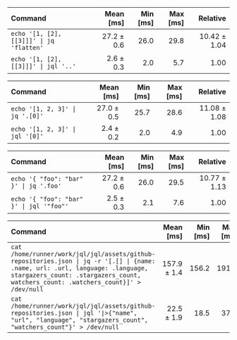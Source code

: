 | Command | Mean [ms] | Min [ms] | Max [ms] | Relative |
|:---|---:|---:|---:|---:|
| `echo '[1, [2], [[3]]]' \| jq 'flatten'` | 27.2 ± 0.6 | 26.0 | 29.8 | 10.42 ± 1.04 |
| `echo '[1, [2], [[3]]]' \| jql '..'` | 2.6 ± 0.3 | 2.0 | 5.7 | 1.00 |

| Command | Mean [ms] | Min [ms] | Max [ms] | Relative |
|:---|---:|---:|---:|---:|
| `echo '[1, 2, 3]' \| jq '.[0]'` | 27.0 ± 0.5 | 25.7 | 28.6 | 11.08 ± 1.08 |
| `echo '[1, 2, 3]' \| jql '[0]'` | 2.4 ± 0.2 | 2.0 | 4.9 | 1.00 |

| Command | Mean [ms] | Min [ms] | Max [ms] | Relative |
|:---|---:|---:|---:|---:|
| `echo '{ "foo": "bar" }' \| jq '.foo'` | 27.2 ± 0.6 | 26.0 | 29.5 | 10.77 ± 1.13 |
| `echo '{ "foo": "bar" }' \| jql '"foo"'` | 2.5 ± 0.3 | 2.1 | 7.6 | 1.00 |

| Command | Mean [ms] | Min [ms] | Max [ms] | Relative |
|:---|---:|---:|---:|---:|
| `cat /home/runner/work/jql/jql/assets/github-repositories.json \| jq -r '[.[] \| {name: .name, url: .url, language: .language, stargazers_count: .stargazers_count, watchers_count: .watchers_count}]' > /dev/null` | 157.9 ± 1.4 | 156.2 | 191.5 | 7.03 ± 0.60 |
| `cat /home/runner/work/jql/jql/assets/github-repositories.json \| jql '\|>{"name", "url", "language", "stargazers_count", "watchers_count"}' > /dev/null` | 22.5 ± 1.9 | 18.5 | 37.0 | 1.00 |

